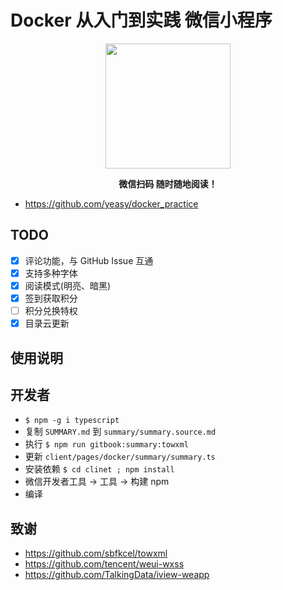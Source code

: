 # Docker 从入门到实践 微信小程序

<p align="center">
<img width="200" src="https://user-images.githubusercontent.com/16733187/49682252-3ac4c500-faec-11e8-86ab-eafe0139be6b.jpg">
</p>

<p align="center"><strong>微信扫码 随时随地阅读！</strong></p>

- https://github.com/yeasy/docker_practice

## TODO

- [x] 评论功能，与 GitHub Issue 互通
- [x] 支持多种字体
- [x] 阅读模式(明亮、暗黑)
- [x] 签到获取积分
- [ ] 积分兑换特权
- [x] 目录云更新

## 使用说明

## 开发者

- `$ npm -g i typescript`
- 复制 `SUMMARY.md` 到 `summary/summary.source.md`
- 执行 `$ npm run gitbook:summary:towxml`
- 更新 `client/pages/docker/summary/summary.ts`
- 安装依赖 `$ cd clinet ; npm install`
- 微信开发者工具 -> 工具 -> 构建 npm
- 编译

## 致谢

- https://github.com/sbfkcel/towxml
- https://github.com/tencent/weui-wxss
- https://github.com/TalkingData/iview-weapp
